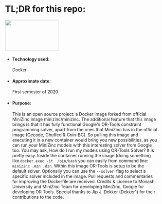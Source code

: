 <h1>TL;DR for this repo:</h1>
<img src="https://1000marcas.net/wp-content/uploads/2020/02/Docker-Logo.png" height="100" width="175">
<ul>
  <li><h4>Technology used:</h4>Docker</li>
  <li><h4>Approximate date:</h4>First semester of 2020</li>
  <li><h4>Purpose:</h4>This is an open source project: a Docker image forked from official MiniZinc image minizinc/minizinc. The additional feature that this image brings is that it has fully functional Google's OR-Tools constraint programming solver, apart from the ones that MiniZinc has in the official image (Gecode, Chuffed & Coin-BC). So pulling this image and executing it in a new container would bring you new possibilities, as you can run your MiniZinc models with this interesting solver from Google too. You may ask, How do I run my models using OR-Tools Solver? It is pretty easy. Inside the container running the image (doing something like <code>docker exec -it <your_container_name_or_id> /bin/bash</code> you can easily from command line: <code>minizinc <your_model>.mzn <your_data>.dzn</code>. Within this image OR-Tools is setup to be the default solver. Optionally you can use the <code>--solver <or-tools/gecode/coinbc/chuffed></code>flag to select a specific solver included in the image. Pull requests and commentaries for improving the Dockerfile are received. Credits & License to Monash University and MiniZinc Team for developing MiniZinc, Google for developing OR Tools. Special thanks to Jip J. Dekker (Dekker1) for their contributions to the code.</li>
</ul>
